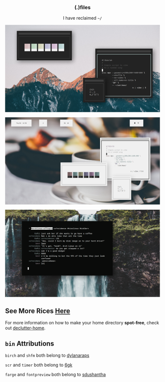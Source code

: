 <h3 align="center">(.)files</h3>
<p align="center">I have reclaimed <code>~/</code></p>

<p align="center"

![img](screenshots/what13.png)

</p>

<p align="center"

![img](screenshots/what12.png)

</p>

<p align="center"

![img](screenshots/what20.png)

</p>

## See More Rices [Here](https://co1ncidence.github.io/rices/)

For more information on how to make your home directory **spot-free**, check out [declutter-home](https://github.com/vizs/declutter-home).

## `bin` Attributions
`birch` and `shfm` both belong to [dylanaraps](https://github.com/dylanaraps)

`scr` and `timer` both belong to [6gk](https://github.com/6gk)

`farge` and `fontpreview` both belong to [sdushantha](https://github.com/sdushantha/)


